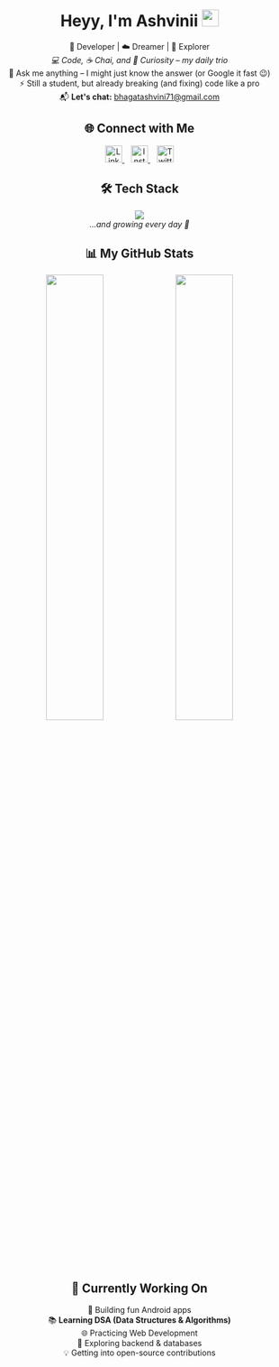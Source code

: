 <!-- README.md -->
<h1 align="center">Heyy, I'm Ashvinii <img src="https://media.giphy.com/media/hvRJCLFzcasrR4ia7z/giphy.gif" width="30px"></h1>

<p align="center">
  🌸 Developer | ☁️ Dreamer | 🔭 Explorer <br>
  <i>💻 Code, ☕ Chai, and 🚀 Curiosity – my daily trio</i><br>
  💬 Ask me anything – I might just know the answer (or Google it fast 😉)<br>
  ⚡ Still a student, but already breaking (and fixing) code like a pro<br>
  📬 <b>Let's chat:</b> <a href="mailto:bhagatashvini71@gmail.com">bhagatashvini71@gmail.com</a>
</p>



<h2 align="center">🌐 Connect with Me</h2>

<p align="center">
  <a href="https://www.linkedin.com/in/ashvini-bhagat-b69396284/" target="_blank">
    <img src="https://cdn.jsdelivr.net/gh/devicons/devicon/icons/linkedin/linkedin-original.svg" alt="LinkedIn" width="30" height="30" />
  </a>&nbsp;&nbsp;
  <a href="https://www.instagram.com/heyy.ashvii/" target="_blank">
    <img src="https://cdn-icons-png.flaticon.com/512/2111/2111463.png" alt="Instagram" width="30" height="30" />
  </a>&nbsp;&nbsp;
  <a href="https://x.com/Ashvini201205" target="_blank">
    <img src="https://cdn-icons-png.flaticon.com/512/5968/5968958.png" alt="Twitter / X" width="30" height="30" />
  </a>
</p>



<h2 align="center">🛠️ Tech Stack</h2>

<p align="center">
  <img src="https://skillicons.dev/icons?i=c,cpp,html,css,js,java,python,androidstudio,mysql,mongodb" /><br>
  <i>...and growing every day 🌱</i>
</p>



<h2 align="center">📊 My GitHub Stats</h2>

<p align="center">
  <img src="https://github-readme-stats.vercel.app/api?username=ASHVINIKODE&show_icons=true&theme=radical&hide_border=true" width="45%" />
  <img src="https://github-readme-stats.vercel.app/api/top-langs/?username=ASHVINIKODE&layout=compact&theme=radical&hide_border=true" width="45%" />
</p>



<h2 align="center">🎯 Currently Working On</h2>
<p align="center">
  🚧 Building fun Android apps <br>
  📚 <b>Learning DSA (Data Structures & Algorithms)</b> <br>
  🌐 Practicing Web Development <br>
  💾 Exploring backend & databases <br>
  💡 Getting into open-source contributions <br>
</p>






